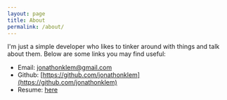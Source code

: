 ```yaml
---
layout: page
title: About
permalink: /about/
---
```


I'm just a simple developer who likes to tinker around with things and talk about them.  Below are some links you may find useful:

* Email: [jonathonklem@gmail.com](mailto:jonathonklem@gmail.com)
* Github: [https://github.com/jonathonklem](https://github.com/jonathonklem)
* Resume: [here](http://jonathonklem.com/assets/jonathonklem-resume.pdf)
